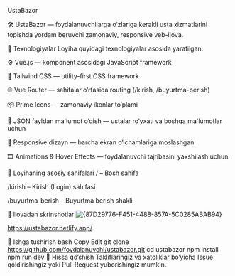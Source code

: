 UstaBazor

🛠️ UstaBazor — foydalanuvchilarga o‘zlariga kerakli usta xizmatlarini topishda yordam beruvchi zamonaviy, responsive veb-ilova.

🔧 Texnologiyalar
Loyiha quyidagi texnologiyalar asosida yaratilgan:

⚙️ Vue.js — komponent asosidagi JavaScript framework

🎨 Tailwind CSS — utility-first CSS framework

🌐 Vue Router — sahifalar o‘rtasida routing (/kirish, /buyurtma-berish)

📦 Prime Icons — zamonaviy ikonlar to‘plami

🧩 JSON fayldan ma'lumot o‘qish — ustalar ro‘yxati va boshqa ma'lumotlar uchun

📱 Responsive dizayn — barcha ekran o‘lchamlariga moslashgan

🎞️ Animations & Hover Effects — foydalanuvchi tajribasini yaxshilash uchun

📂 Loyihaning asosiy sahifalari
/ – Bosh sahifa

/kirish – Kirish (Login) sahifasi

/buyurtma-berish – Buyurtma berish shakli

📸 Ilovadan skrinshotlar
![{87D29776-F451-4488-857A-5C0285ABAB94}](https://github.com/user-attachments/assets/d502f173-1097-4fe3-a3ec-233a5980e292)

https://ustabazor.netlify.app/

🚀 Ishga tushirish
bash
Copy
Edit
git clone https://github.com/foydalanuvchi/ustabazor.git
cd ustabazor
npm install
npm run dev
🤝 Hissa qo‘shish
Takliflaringiz va xatoliklar bo‘yicha Issue qoldirishingiz yoki Pull Request yuborishingiz mumkin.
